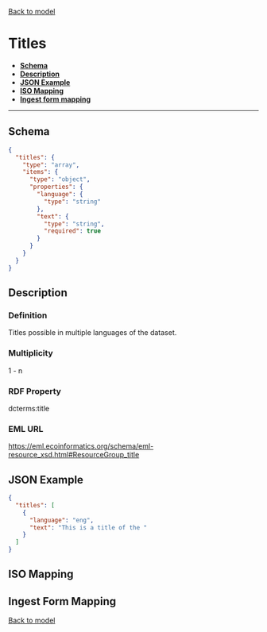 [Back to model](_base.md)

# Titles

- **[Schema](#schema)**
- **[Description](#description)**
- **[JSON Example](#json-example)**
- **[ISO Mapping](#iso-mapping)**
- **[Ingest form mapping](#ingest-form-mapping)**
---
## Schema
```json
{
  "titles": {
    "type": "array",
    "items": {
      "type": "object",
      "properties": {
        "language": {
          "type": "string"
        },
        "text": {
          "type": "string",
          "required": true
        }
      }
    }
  }
}
```

## Description
### Definition
Titles possible in multiple languages of the dataset. 
### Multiplicity
1 - n
### RDF Property
dcterms:title
### EML URL
https://eml.ecoinformatics.org/schema/eml-resource_xsd.html#ResourceGroup_title

## JSON Example
```json
{
  "titles": [
    {
      "language": "eng",
      "text": "This is a title of the "
    }
  ]
}
```

## ISO Mapping
## Ingest Form Mapping


[Back to model](_base.md)